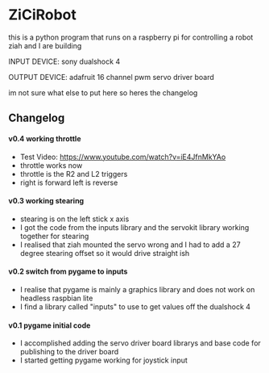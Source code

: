 # ZiCiRobot

this is a python program that runs on a raspberry pi for controlling a robot ziah and I are building

INPUT DEVICE: sony dualshock 4

OUTPUT DEVICE: adafruit 16 channel pwm servo driver board

im not sure what else to put here so heres the changelog

## Changelog

#### v0.4 working throttle
- Test Video: https://www.youtube.com/watch?v=iE4JfnMkYAo
- throttle works now
- throttle is the R2 and L2 triggers
- right is forward left is reverse

#### v0.3 working stearing
- stearing is on the left stick x axis
- I got the code from the inputs library and the servokit library working together for stearing
- I realised that ziah mounted the servo wrong and I had to add a 27 degree stearing offset so it would drive straight ish

#### v0.2 switch from pygame to inputs
- I realise that pygame is mainly a graphics library and does not work on headless raspbian lite
- I find a library called "inputs" to use to get values off the dualshock 4

#### v0.1 pygame initial code
- I accomplished adding the servo driver board librarys and base code for publishing to the driver board
- I started getting pygame working for joystick input

